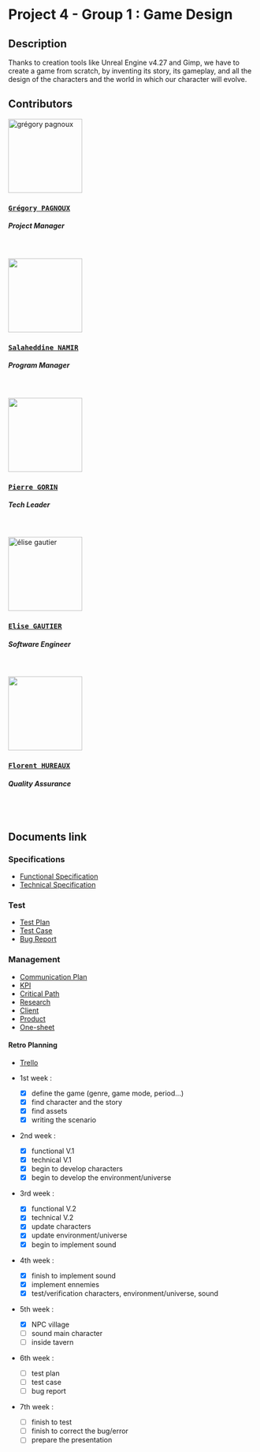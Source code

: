 # Project 4 - Group 1 : Game Design

## Description

Thanks to creation tools like Unreal Engine v4.27 and Gimp, we have to create a game from scratch, by inventing its story, its gameplay, and all the design of the characters and the world in which our character will evolve.

## Contributors

<img alt="grégory pagnoux" src="https://avatars.githubusercontent.com/u/114397869?s=400&v=4" width="150">

### [**`Grégory PAGNOUX`**](https://github.com/Gregory-Pagnoux)

##### *Project Manager*
<br>
<br>

<img src="https://avatars.githubusercontent.com/u/71770514?v=4" width="150">

### [**`Salaheddine NAMIR`**](https://github.com/T3rryc)

##### *Program Manager*
<br>
<br>

<img src="https://avatars.githubusercontent.com/u/91249863?v=4" width="150">

### [**`Pierre GORIN`**](https://github.com/pierre2103)

##### *Tech Leader*
<br>
<br>

<img alt="élise gautier" src="https://avatars.githubusercontent.com/u/91249847?v=4" width="150">

### [**`Elise GAUTIER`**](https://github.com/elisegtr)

##### *Software Engineer*
<br>
<br>

<img src="https://avatars.githubusercontent.com/u/71769655?v=4" width="150">

### [**`Florent HUREAUX`**](https://github.com/florenthureaux)

##### *Quality Assurance*
<br>
<br>

## Documents link

### Specifications

- [Functional Specification](https://github.com/algosup/2022-2023-project-4-game-design-Team-2/blob/documents/Document/Functional/Functional_Specifications.md)
- [Technical Specification](https://github.com/algosup/2022-2023-project-4-game-design-Team-2/blob/documents/Document/Technical/Technical_Specifications.md)

### Test

- [Test Plan](https://github.com/algosup/2022-2023-project-4-game-design-Team-2/blob/documents/Document/Quality%20Assurance/Test_Plan.md)
- [Test Case](https://github.com/algosup/2022-2023-project-4-game-design-Team-2/blob/documents/Document/Quality%20Assurance/Test_Case.md)
- [Bug Report](https://github.com/algosup/2022-2023-project-4-game-design-Team-2/blob/documents/Document/Quality%20Assurance/Bug_report.md)

### Management

- [Communication Plan](https://github.com/algosup/2022-2023-project-4-game-design-Team-2/blob/main/communication_plan.md)
- [KPI](https://docs.google.com/spreadsheets/d/1nb2kEAd07n72-q45vv48D-Fiu9-cXbYf2hT7jCJNco8/edit?usp=sharing)
- [Critical Path](https://docs.google.com/spreadsheets/d/1r2SDYi2sKBfTMOqezgbVSrNG_eM-g3pzU2KiN0t9kvE/edit?usp=sharing)
- [Research](https://github.com/algosup/2022-2023-project-4-game-design-Team-2/blob/documents/Document/Project%20docs/research.md)
- [Client](https://github.com/algosup/2022-2023-project-4-game-design-Team-2/blob/documents/Document/Project%20docs/client.md)
- [Product](https://github.com/algosup/2022-2023-project-4-game-design-Team-2/blob/documents/Document/Project%20docs/product.md)
- [One-sheet](https://github.com/algosup/2022-2023-project-4-game-design-Team-2/blob/documents/Document/Project%20docs/One-sheet.md)

#### Retro Planning

- [Trello](https://trello.com/b/WZr4k2CT/game-design)

- 1st week :
  - [x] define the game (genre, game mode, period...)
  - [x] find character and the story
  - [x] find assets
  - [x] writing the scenario
- 2nd week :
  - [x] functional V.1
  - [x] technical V.1
  - [x] begin to develop characters
  - [x] begin to develop the environment/universe
- 3rd week :
  - [x] functional V.2
  - [x] technical V.2
  - [x] update characters
  - [x] update environment/universe
  - [x] begin to implement sound
- 4th week :
  - [x] finish to implement sound
  - [x] implement ennemies
  - [x] test/verification characters, environment/universe, sound
- 5th week :
  - [x] NPC village
  - [ ] sound main character
  - [ ] inside tavern
- 6th week :
  - [ ] test plan
  - [ ] test case
  - [ ] bug report
- 7th week :
  - [ ] finish to test
  - [ ] finish to correct the bug/error
  - [ ] prepare the presentation

